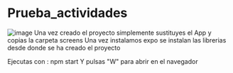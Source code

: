 # Prueba_actividades

![image](https://user-images.githubusercontent.com/64792002/156030757-38ccdc02-3e8f-4f85-b41f-8d8f321315a3.png)
Una vez creado el proyecto simplemente sustituyes el App y copias la carpeta screens
Una vez instalamos expo se instalan las librerias desde donde se ha creado el proyecto 
























Ejecutas con : npm start
Y pulsas "W" para abrir en el navegador

